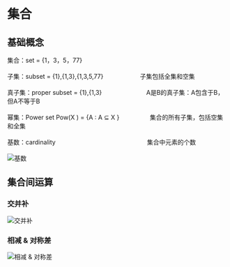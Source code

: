 # 集合
## 基础概念
集合：set = {1，3，5，77} </br></br>
子集：subset = {1},{1,3},{1,3,5,77}　　　　　　子集包括全集和空集 </br></br>
真子集：proper subset = {1},{1,3}　　　　 　　　A是B的真子集：A包含于B，但A不等于B </br></br>
幂集：Power set Pow(X ) = {A : A ⊆ X }　　　　　集合的所有子集，包括空集和全集　</br></br>
基数：cardinality　　　　　　　　　　　　　　　集合中元素的个数 </br></br>
![基数](https://i.loli.net/2019/09/24/dEaLXjBmxcGOt5V.png)

## 集合间运算
### 交并补
![交并补](https://i.loli.net/2019/09/24/TmVySpsEFLG1g6I.png)
### 相减 & 对称差
![相减 & 对称差](https://i.loli.net/2019/09/24/6wVPY2qAu8MZpQt.png)
